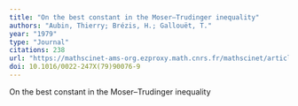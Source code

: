 ```yaml
---
title: "On the best constant in the Moser–Trudinger inequality"
authors: "Aubin, Thierry; Brézis, H.; Gallouët, T."
year: "1979"
type: "Journal"
citations: 238
url: "https://mathscinet-ams-org.ezproxy.math.cnrs.fr/mathscinet/article?mr=0544733"
doi: 10.1016/0022-247X(79)90076-9
---
```


On the best constant in the Moser–Trudinger inequality

